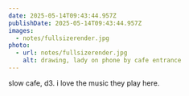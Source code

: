```yaml
---
date: 2025-05-14T09:43:44.957Z
publishDate: 2025-05-14T09:43:44.957Z
images:
  - notes/fullsizerender.jpg
photo:
  - url: notes/fullsizerender.jpg
    alt: drawing, lady on phone by cafe entrance
---
```


slow cafe, d3. i love the music they play here. 
